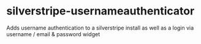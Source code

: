 silverstripe-usernameauthenticator
==================================

Adds username authentication to a silverstripe install as well as a login via username / email &amp; password widget
